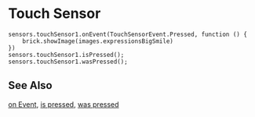 # Touch Sensor

```cards
sensors.touchSensor1.onEvent(TouchSensorEvent.Pressed, function () {
    brick.showImage(images.expressionsBigSmile)
})
sensors.touchSensor1.isPressed();
sensors.touchSensor1.wasPressed();
```

## See Also

[on Event](/reference/sensors/touch-sensor/on-event),
[is pressed](reference/sensors/touch-sensor/is-pressed),
[was pressed](reference/sensors/touch-sensor/was-pressed)
